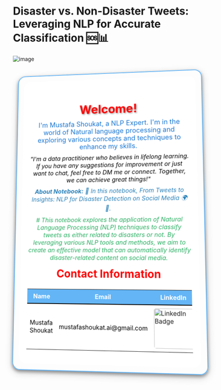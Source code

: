 # Disaster vs. Non-Disaster Tweets: Leveraging NLP for Accurate Classification 🆘📊

![image](https://github.com/Mustafa-Shoukat1/Disaster-vs.-Non-Disaster-Tweets-Leveraging-NLP-for-Accurate-Classification-/assets/162743520/bf2ab64a-fb71-4349-b793-4745366bf325)

<div style="position: relative; text-align: center; background-image: url('https://th.bing.com/th/id/OIP.FhY2jL9E3OtyWAmmT_fFaAHaDt?w=341&h=175&c=7&r=0&o=5&dpr=1.5&pid=1.7'); background-size: cover; background-position: center; border-radius: 20px; border: 2px solid #64B5F6; padding: 15px; box-shadow: 0px 4px 8px rgba(0, 0, 0, 0.4), 0px 6px 20px rgba(0, 0, 0, 0.19); transform: perspective(1000px) rotateX(5deg) rotateY(-5deg); transition: transform 0.5s ease-in-out;">
    <div style="position: relative; z-index: 1; background-color: rgba(255, 255, 255, 0.9); backdrop-filter: blur(10px); border-radius: 20px; padding: 20px;">
        <h1 style="color: red; text-shadow: 2px 2px 4px rgba(0, 0, 0, 0.4); font-weight: bold; margin-bottom: 10px; font-size: 32px;">Welcome!</h1>
        <p style="color: #1976D2; font-size: 18px; margin: 10px 0;">
            I'm Mustafa Shoukat, a NLP Expert. I'm in the world of Natural language processing and exploring various concepts and techniques to enhance my skills.
        </p>
        <p style="color: #000000; font-size: 16px; font-style: italic; margin: 10px 0;">
            "I'm a data practitioner who believes in lifelong learning. If you have any suggestions for improvement or just want to chat, feel free to DM me or connect. Together, we can achieve great things!"
        </p>
        <p style="color: #2980B9; font-size: 16px; font-style: italic; margin: 10px 0;">
            <strong>About Notebook:</strong> 🧠 In this notebook, From Tweets to Insights: NLP for Disaster Detection on Social Media 🌍💬.
        </p>
        <p style="color: #27AE60; font-size: 16px; font-style: italic; margin: 10px 0;">
          #  This notebook explores the application of Natural Language Processing (NLP) techniques to classify tweets as either related to disasters or not. By leveraging various NLP tools and methods, we aim to create an effective model that can automatically identify disaster-related content on social media.
        </p>
        <h2 style="color: red; margin-top: 15px; font-size: 28px;">Contact Information</h2>
        <table style="width: 100%; margin-top: 15px; border-collapse: collapse;">
            <tr style="background-color: #64B5F6; color: #ffffff;">
                <th style="padding: 8px; border-bottom: 2px solid #000000;">Name</th>
                <th style="padding: 8px; border-bottom: 2px solid #000000;">Email</th>
                <th style="padding: 8px; border-bottom: 2px solid #000000;">LinkedIn</th>
                <th style="padding: 8px; border-bottom: 2px solid #000000;">GitHub</th>
                <th style="padding: 8px; border-bottom: 2px solid #000000;">Kaggle</th>
            </tr>
            <tr style="background-color: #FFFFFF; color: #000000;">
                <td style="padding: 8px;">Mustafa Shoukat</td>
                <td style="padding: 8px;">mustafashoukat.ai@gmail.com</td>
                <td style="padding: 8px;">
                    <a href="https://www.linkedin.com/in/mustafashoukat/" target="_blank">
                        <img src="https://img.shields.io/badge/LinkedIn-0e76a8.svg?style=for-the-badge&logo=LinkedIn&logoColor=white" alt="LinkedIn Badge" style="border-radius: 5px; width: 100px;">
                    </a>
                </td>
                <td style="padding: 8px;">
                    <a href="https://github.com/Mustafa-Shoukat1" target="_blank">
                        <img src="https://img.shields.io/badge/GitHub-171515.svg?style=for-the-badge&logo=GitHub&logoColor=white" alt="GitHub Badge" style="border-radius: 5px; width: 100px;">
                    </a>
                </td>
                <td style="padding: 8px;">
                    <a href="https://www.kaggle.com/mustafashoukat" target="_blank">
                        <img src="https://img.shields.io/badge/Kaggle-20beff.svg?style=for-the-badge&logo=Kaggle&logoColor=white" alt="Kaggle Badge" style="border-radius: 5px; width: 100px;">
                    </a>
                </td>
            </tr>
        </table>
    </div>
</div>




